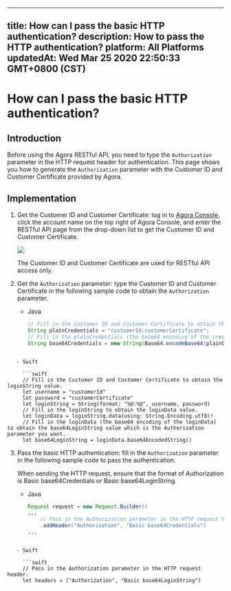 
---
title: How can I pass the basic HTTP authentication?
description: How to pass the HTTP authentication?
platform: All Platforms
updatedAt: Wed Mar 25 2020 22:50:33 GMT+0800 (CST)
---
# How can I pass the basic HTTP authentication?
## Introduction

Before using the Agora RESTful API, you need to type the `Authorization` parameter in the HTTP request header for authentication. This page shows you how to generate the `Authorization` parameter with the Customer ID and Customer Certificate provided by Agora. 

## Implementation

1. Get the Customer ID and Customer Certificate: log in to [Agora Console](https://console.agora.io/), click the account name on the top right of Agora Console, and enter the RESTful API page from the drop-down list to get the Customer ID and Customer Certificate.
   
	 ![](https://web-cdn.agora.io/docs-files/1571023473774)

   <div class="alert note">The Customer ID and Customer Certificate are used for RESTful API access only.</div>

2. Get the `Authorization` parameter: type the Customer ID and Customer Certificate in the following sample code to obtain the `Authorization` parameter.

   - Java

     ```java
     // Fill in the Customer ID and Customer Certificate to obtain the plainCredentials value.
     String plainCredentials = "customerId:customerCertificate";
     // Fill in the plainCredentials (the base64 encoding of the credential) to obtain the base64Credentials value which is the Authorization parameter you want.
     String base64Credentials = new String(Base64.encodeBase64(plainCredentials.getBytes()));
```

   - Swift

     ```swift
     // Fill in the Customer ID and Customer Certificate to obtain the loginString value.
     let username = "customerId"
     let password = "customerCertificate"
     let loginString = String(format: "%@:%@", username, password)
     // Fill in the loginString to obtain the loginData value.
     let loginData = loginString.data(using: String.Encoding.utf8)!
     // Fill in the loginData (the base64 encoding of the loginData) to obtain the base64LoginString value which is the Authorization parameter you want.
     let base64LoginString = loginData.base64EncodedString()
```

3. Pass the basic HTTP authentication: fill in the `Authorization` parameter in the following sample code to pass the authentication.

   <div class="alert note">When sending the HTTP request, ensure that the format of Authorization is Basic base64Credentials or Basic base64LoginString.</div>

   - Java

     ```java
     Request request = new Request.Builder()
     ...
         // Pass in the Authorization parameter in the HTTP request header.
         .addHeader("Authorization", "Basic base64Credentials")
     ...
```

   - Swift

     ```swift
     // Pass in the Authorization parameter in the HTTP request header.
     let headers = ["Authorization", "Basic base64LoginString"]
```
